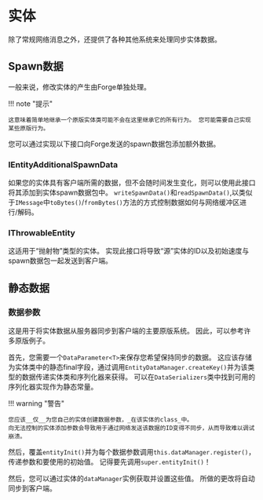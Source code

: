实体
========

除了常规网络消息之外，还提供了各种其他系统来处理同步实体数据。

Spawn数据
----------

一般来说，修改实体的产生由Forge单独处理。

!!! note "提示"

    这意味着简单地继承一个原版实体类可能不会在这里继承它的所有行为。 您可能需要自己实现某些原版行为。

您可以通过实现以下接口向Forge发送的spawn数据包添加额外数据。

### IEntityAdditionalSpawnData

如果您的实体具有客户端所需的数据，但不会随时间发生变化，则可以使用此接口将其添加到实体spawn数据包中。 `writeSpawnData()`和`readSpawnData()`,以类似于`IMessage`中`toBytes()`/`fromBytes()`方法的方式控制数据如何与网络缓冲区进行/解码。

### IThrowableEntity

这适用于“抛射物”类型的实体。 实现此接口将导致“源”实体的ID以及初始速度与spawn数据包一起发送到客户端。

静态数据
------------

### 数据参数

这是用于将实体数据从服务器同步到客户端的主要原版系统。 因此，可以参考许多原版例子。

首先，您需要一个`DataParameter<T>`来保存您希望保持同步的数据。 这应该存储为实体类中的静态final字段，通过调用`EntityDataManager.createKey()`并为该类型的数据传递实体类和序列化器来获得。 可以在`DataSerializers`类中找到可用的序列化器实现作为静态常量。

!!! warning "警告"

    您应该__仅__为您自己的实体创建数据参数，_在该实体的class_中。
    向无法控制的实体添加参数会导致用于通过网络发送该数据的ID变得不同步，从而导致难以调试崩溃。

然后，覆盖`entityInit()`并为每个数据参数调用`this.dataManager.register()`，传递参数和要使用的初始值。 记得要先调用`super.entityInit()`！

然后，您可以通过实体的`dataManager`实例获取并设置这些值。 所做的更改将自动同步到客户端。